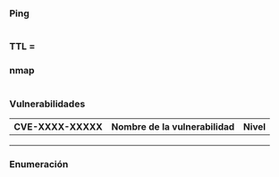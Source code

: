 # 
### Ping

```python

```

### TTL = 

### nmap

```pyhton

```

### Vulnerabilidades

| CVE-XXXX-XXXXX | Nombre de la vulnerabilidad | Nivel |
| -------------- | --------------------------- | ----- |
|                |                             |       |
|                |                             |       |
|                |                             |       |

### Enumeración 

